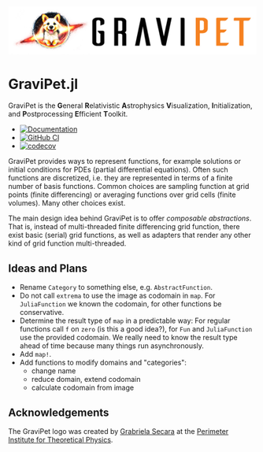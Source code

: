 ![GraviPet logo](figures/GraviPet-light-background.jpg)

# GraviPet.jl

GraviPet is the **G**eneral **R**elativistic **A**strophysics
**V**isualization, **I**nitialization, and **P**ostprocessing
**E**fficient **T**oolkit.

* [![Documentation](https://img.shields.io/badge/Docs-Dev-blue.svg)](https://eschnett.github.io/GraviPet.jl/dev/)
* [![GitHub
  CI](https://github.com/eschnett/GraviPet.jl/workflows/CI/badge.svg)](https://github.com/eschnett/GraviPet.jl/actions)
* [![codecov](https://codecov.io/gh/eschnett/GraviPet.jl/graph/badge.svg?token=VGMG5U8M41)](https://codecov.io/gh/eschnett/GraviPet.jl)

GraviPet provides ways to represent functions, for example solutions
or initial conditions for PDEs (partial differential equations). Often
such functions are discretized, i.e. they are represented in terms
of a finite number of basis functions. Common choices are sampling
function at grid points (finite differencing) or averaging functions
over grid cells (finite volumes). Many other choices exist.

The main design idea behind GraviPet is to offer *composable
abstractions*. That is, instead of multi-threaded finite differencing
grid function, there exist basic (serial) grid functions, as well as
adapters that render any other kind of grid function multi-threaded.

## Ideas and Plans

- Rename `Category` to something else, e.g. `AbstractFunction`.
- Do not call `extrema` to use the image as codomain in `map`. For `JuliaFunction` we known the codomain, for other functions be conservative.
- Determine the result type of `map` in a predictable way: For regular functions call `f` on `zero` (is this a good idea?), for `Fun` and `JuliaFunction` use the provided codomain. We really need to know the result type ahead of time because many things run asynchronously.
- Add `map!`.
- Add functions to modify domains and "categories":
  - change name
  - reduce domain, extend codomain
  - calculate codomain from image

## Acknowledgements

The GraviPet logo was created by [Grabriela
Secara](https://perimeterinstitute.ca/people/gabriela-secara) at the
[Perimeter Institute for Theoretical
Physics](https://perimeterinstitute.ca/).
